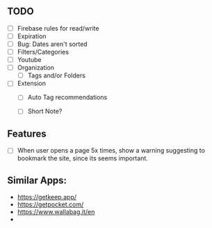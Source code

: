 ## TODO
- [ ] Firebase rules for read/write
- [ ] Expiration
- [ ] Bug: Dates aren't sorted
- [ ] Filters/Categories
 - [ ] Youtube
- [ ] Organization
  - [ ] Tags and/or Folders
- [ ] Extension
  - [ ] Auto Tag recommendations
  - [ ] Short Note?


## Features
- [ ] When user opens a page 5x times, show a warning suggesting to bookmark the site, since its seems important.


## Similar Apps:
- https://getkeep.app/
- https://getpocket.com/
- https://www.wallabag.it/en
- 

